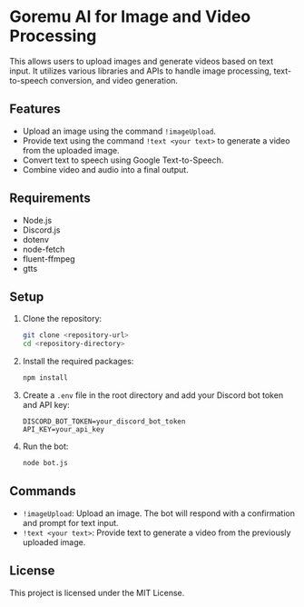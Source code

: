 # Goremu AI for Image and Video Processing

This allows users to upload images and generate videos based on text input. It utilizes various libraries and APIs to handle image processing, text-to-speech conversion, and video generation.

## Features

- Upload an image using the command `!imageUpload`.
- Provide text using the command `!text <your text>` to generate a video from the uploaded image.
- Convert text to speech using Google Text-to-Speech.
- Combine video and audio into a final output.

## Requirements

- Node.js
- Discord.js
- dotenv
- node-fetch
- fluent-ffmpeg
- gtts

## Setup

1. Clone the repository:

   ```bash
   git clone <repository-url>
   cd <repository-directory>
   ```

2. Install the required packages:

   ```bash
   npm install
   ```

3. Create a `.env` file in the root directory and add your Discord bot token and API key:

   ```plaintext
   DISCORD_BOT_TOKEN=your_discord_bot_token
   API_KEY=your_api_key
   ```

4. Run the bot:
   ```bash
   node bot.js
   ```

## Commands

- `!imageUpload`: Upload an image. The bot will respond with a confirmation and prompt for text input.
- `!text <your text>`: Provide text to generate a video from the previously uploaded image.

## License

This project is licensed under the MIT License.
